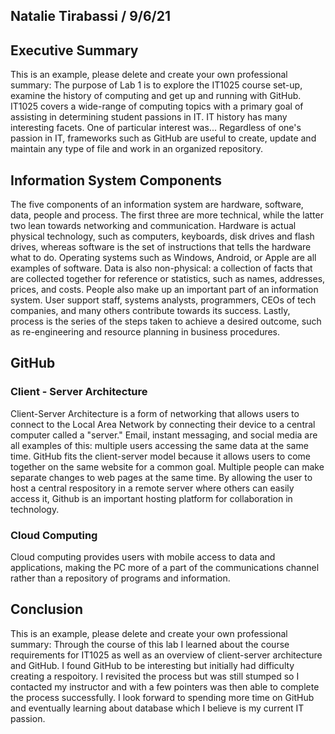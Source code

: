 ## Natalie Tirabassi / 9/6/21

## Executive Summary
This is an example, please delete and create your own professional summary:
The purpose of Lab 1 is to explore the IT1025 course set-up, examine the history of computing and get up and running with GitHub. IT1025 covers a wide-range of computing topics with a primary goal of assisting in determining student passions in IT.  IT history has many interesting facets. One of particular interest was... Regardless of one's passion in IT, frameworks such as GitHub are useful to create, update and maintain any type of file and work in an organized repository.

## Information System Components

The five components of an information system are hardware, software, data, people and process. The first three are more technical, while the latter two lean towards networking and communication. Hardware is actual physical technology, such as computers, keyboards, disk drives and flash drives, whereas software is the set of instructions that tells the hardware what to do. Operating systems such as Windows, Android, or Apple are all examples of software. Data is also non-physical: a collection of facts that are collected together for reference or statistics, such as names, addresses, prices, and costs. People also make up an important part of an information system. User support staff, systems analysts, programmers, CEOs of tech companies, and many others contribute towards its success. Lastly, process is the series of the steps taken to achieve a desired outcome, such as re-engineering and resource planning in business procedures.
## GitHub
### Client - Server Architecture

Client-Server Architecture is a form of networking that allows users to connect to the Local Area Network by connecting their device to a central computer called a "server." Email, instant messaging, and social media are all examples of this: multiple users accessing the same data at the same time. GitHub fits the client-server model because it allows users to come together on the same website for a common goal. Multiple people can make separate changes to web pages at the same time. By allowing the user to host a central respository in a remote server where others can easily access it, Github is an important hosting platform for collaboration in technology.

### Cloud Computing

Cloud computing provides users with mobile access to data and applications, making the PC more of a part of the communications channel rather than a repository of programs and information. 

## Conclusion
This is an example, please delete and create your own professional summary:
Through the course of this lab I learned about the course requirements for IT1025 as well as an overview of client-server architecture and GitHub.  I found GitHub to be interesting but initially had difficulty creating a respoitory.  I revisited the process but was still stumped so I contacted my instructor and with a few pointers was then able to complete the process successfully. I look forward to spending more time on GitHub and eventually learning about database which I believe is my current IT passion.

